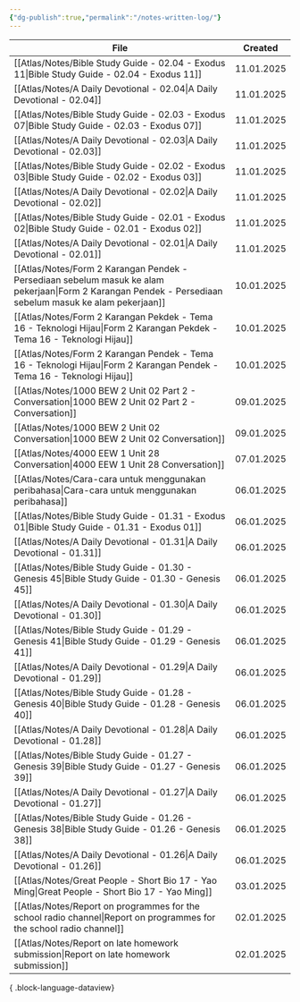 ```yaml
---
{"dg-publish":true,"permalink":"/notes-written-log/"}
---
```


| File                                                                                                                                                        | Created    |
| ----------------------------------------------------------------------------------------------------------------------------------------------------------- | ---------- |
| [[Atlas/Notes/Bible Study Guide - 02.04 - Exodus 11\|Bible Study Guide - 02.04 - Exodus 11]]                                                             | 11.01.2025 |
| [[Atlas/Notes/A Daily Devotional - 02.04\|A Daily Devotional - 02.04]]                                                                                   | 11.01.2025 |
| [[Atlas/Notes/Bible Study Guide - 02.03 - Exodus 07\|Bible Study Guide - 02.03 - Exodus 07]]                                                             | 11.01.2025 |
| [[Atlas/Notes/A Daily Devotional - 02.03\|A Daily Devotional - 02.03]]                                                                                   | 11.01.2025 |
| [[Atlas/Notes/Bible Study Guide - 02.02 - Exodus 03\|Bible Study Guide - 02.02 - Exodus 03]]                                                             | 11.01.2025 |
| [[Atlas/Notes/A Daily Devotional - 02.02\|A Daily Devotional - 02.02]]                                                                                   | 11.01.2025 |
| [[Atlas/Notes/Bible Study Guide - 02.01 - Exodus 02\|Bible Study Guide - 02.01 - Exodus 02]]                                                             | 11.01.2025 |
| [[Atlas/Notes/A Daily Devotional - 02.01\|A Daily Devotional - 02.01]]                                                                                   | 11.01.2025 |
| [[Atlas/Notes/Form 2 Karangan Pendek - Persediaan sebelum masuk ke alam pekerjaan\|Form 2 Karangan Pendek - Persediaan sebelum masuk ke alam pekerjaan]] | 10.01.2025 |
| [[Atlas/Notes/Form 2 Karangan Pekdek - Tema 16 - Teknologi Hijau\|Form 2 Karangan Pekdek - Tema 16 - Teknologi Hijau]]                                   | 10.01.2025 |
| [[Atlas/Notes/Form 2 Karangan Pendek - Tema 16 - Teknologi Hijau\|Form 2 Karangan Pendek - Tema 16 - Teknologi Hijau]]                                   | 10.01.2025 |
| [[Atlas/Notes/1000 BEW 2 Unit 02 Part 2 - Conversation\|1000 BEW 2 Unit 02 Part 2 - Conversation]]                                                       | 09.01.2025 |
| [[Atlas/Notes/1000 BEW 2 Unit 02 Conversation\|1000 BEW 2 Unit 02 Conversation]]                                                                         | 09.01.2025 |
| [[Atlas/Notes/4000 EEW 1 Unit 28 Conversation\|4000 EEW 1 Unit 28 Conversation]]                                                                         | 07.01.2025 |
| [[Atlas/Notes/Cara-cara untuk menggunakan peribahasa\|Cara-cara untuk menggunakan peribahasa]]                                                           | 06.01.2025 |
| [[Atlas/Notes/Bible Study Guide - 01.31 - Exodus 01\|Bible Study Guide - 01.31 - Exodus 01]]                                                             | 06.01.2025 |
| [[Atlas/Notes/A Daily Devotional - 01.31\|A Daily Devotional - 01.31]]                                                                                   | 06.01.2025 |
| [[Atlas/Notes/Bible Study Guide - 01.30 - Genesis 45\|Bible Study Guide - 01.30 - Genesis 45]]                                                           | 06.01.2025 |
| [[Atlas/Notes/A Daily Devotional - 01.30\|A Daily Devotional - 01.30]]                                                                                   | 06.01.2025 |
| [[Atlas/Notes/Bible Study Guide - 01.29 - Genesis 41\|Bible Study Guide - 01.29 - Genesis 41]]                                                           | 06.01.2025 |
| [[Atlas/Notes/A Daily Devotional - 01.29\|A Daily Devotional - 01.29]]                                                                                   | 06.01.2025 |
| [[Atlas/Notes/Bible Study Guide - 01.28 - Genesis 40\|Bible Study Guide - 01.28 - Genesis 40]]                                                           | 06.01.2025 |
| [[Atlas/Notes/A Daily Devotional - 01.28\|A Daily Devotional - 01.28]]                                                                                   | 06.01.2025 |
| [[Atlas/Notes/Bible Study Guide - 01.27 - Genesis 39\|Bible Study Guide - 01.27 - Genesis 39]]                                                           | 06.01.2025 |
| [[Atlas/Notes/A Daily Devotional - 01.27\|A Daily Devotional - 01.27]]                                                                                   | 06.01.2025 |
| [[Atlas/Notes/Bible Study Guide - 01.26 - Genesis 38\|Bible Study Guide - 01.26 - Genesis 38]]                                                           | 06.01.2025 |
| [[Atlas/Notes/A Daily Devotional - 01.26\|A Daily Devotional - 01.26]]                                                                                   | 06.01.2025 |
| [[Atlas/Notes/Great People - Short Bio 17 - Yao Ming\|Great People - Short Bio 17 - Yao Ming]]                                                           | 03.01.2025 |
| [[Atlas/Notes/Report on programmes for the school radio channel\|Report on programmes for the school radio channel]]                                     | 02.01.2025 |
| [[Atlas/Notes/Report on late homework submission\|Report on late homework submission]]                                                                   | 02.01.2025 |

{ .block-language-dataview}

